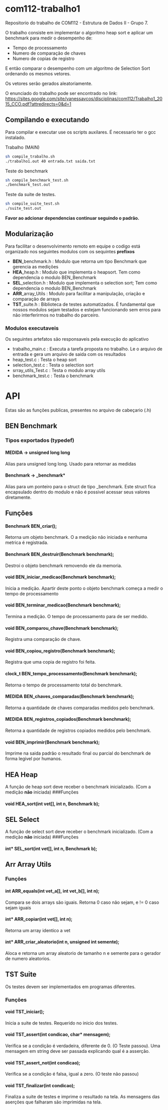# com112-trabalho1
Repositorio do trabalho de COM112 - Estrutura de Dados II - Grupo 7.

O trabalho consiste em implementar o algoritmo heap sort e aplicar um benchmark
para medir o desempenho de:

- Tempo de processamento
- Numero de comparação de chaves
- Numero de copias de registro

E então comparar o desempenho com um algoritmo de Selection Sort ordenando os mesmos 
vetores.

Os vetores serão gerados aleatoriamente.

O enunciado do trabalho pode ser encontrado no link: https://sites.google.com/site/vanessavcos/disciplinas/com112/Trabalho1_2015_CCO.pdf?attredirects=0&d=1


## Compilando e executando
Para compilar e executar use os scripts auxilares. É necessario ter o gcc instalado.

Trabalho (MAIN)
```sh
sh compile_trabalho.sh
./trabalho1.out 40 entrada.txt saida.txt
```


Teste do benchmark
```sh
sh compile_benchmark_test.sh
./benchmark_test.out
```

Teste da suite de testes.
```sh
sh compile_suite_test.sh
./suite_test.out
```

**Favor ao adcionar dependencias continuar seguindo o padrão.**


## Modularização

Para facilitar o desenvolvimento remoto em equipe o codigo está organizado nos 
seguintes modulos com os sequintes **prefixos**

- **BEN**_benchmark.h : Modulo que retorna um tipo Benchmark que gerencia as medições
- **HEA**_heap.h : Modulo que implementa o heapsort. Tem como dependencia o modulo BEN_Benchmark
- **SEL**_selection.h : Modulo que implementa o selection sort; Tem como dependencia o modulo BEN_Benchmark
- **ARR**_array_Utils : Modulo para facilitar a manipulação, criação e comparação de arrays 
- **TST**_suite.h : Biblioteca de testes automatizados. É fundamental que nossos 
modulos sejam testados e estejam funcionando sem erros para não interferirmos no 
trabalho do parceiro.

### Modulos executaveis

Os seguintes artefatos são responsaveis pela execução do aplicativo
- trabalho_main.c : Executa a tarefa proposta no trabalho. Le o arquivo de entrada 
e gera um arquivo de saida com os resultados
- heap_test.c : Testa o heap sort
- selection_test.c : Testa o selection sort
- srray_utils_Test.c : Testa o modulo array utils
- benchmark_test.c : Testa o benchmark

# API

Estas são as funções publicas, presentes no arquivo de cabeçario (.h)

## BEN Benchmark

### Tipos exportados (typedef)

#### MEDIDA -> unsigned long long
Alias para unsigned long long. Usado para retornar as medidas

#### Benchmark -> _benchmark*
Alias para um ponteiro para o struct de tipo _benchmark. Este struct fica encapsulado 
dentro do modulo e não é possivel acessar seus valores diretamente.

## Funções



#### Benchmark BEN_criar();
Retorna um objeto benchmark. O a medição não iniciada e nenhuma metrica 
é registrada.

#### Benchmark BEN_destruir(Benchmark benchmark);
Destroi o objeto benchmark removendo ele da memoria.

#### void BEN_iniciar_medicao(Benchmark benchmark);
Inicia a medição. Apartir deste ponto o objeto benchmark começa a medir o tempo 
de processamento

#### void BEN_terminar_medicao(Benchmark benchmark);
Termina a medição. O tempo de processamento para de ser medido.

#### void BEN_comparou_chave(Benchmark benchmark);
Registra uma comparação de chave.

#### void BEN_copiou_registro(Benchmark benchmark);
Registra que uma copia de registro foi feita.

#### clock_t BEN_tempo_processamento(Benchmark benchmark);
Retorna o tempo de processamento total do benchmark.

#### MEDIDA BEN_chaves_comparadas(Benchmark benchmark);
Retorna a quantidade de chaves comparadas medidos pelo benchmark.

#### MEDIDA BEN_registros_copiados(Benchmark benchmark);
Retorna a quantidade de registros copiados medidos pelo benchmark.

#### void BEN_imprimir(Benchmark benchmark);
Imprime na saida padrão o resultado final ou parcial do benchmark de forma legivel 
por humanos.


## HEA Heap
A função de heap sort deve receber o benchmark inicializado. (Com a medição **não** iniciada)
###Funções
#### void HEA_sort(int vet[], int n, Benchmark b);


## SEL Select
A função de select sort deve receber o benchmark inicializado. (Com a medição **não** iniciada)
###Funções
#### int* SEL_sort(int vet[], int n, Benchmark b);

## Arr Array Utils
### Funções
#### int ARR_equals(int vet_a[], int vet_b[], int n);
Compara se dois arrays são iguais. Retorna 0 caso não sejam, e != 0 caso sejam iguais

#### int* ARR_copiar(int vet[], int n);
Retorna um array identico a vet

#### int* ARR_criar_aleatorio(int n, unsigned int semente);
Aloca e retorna um array aleatorio de tamanho n e semente para o gerador de numero aleatorios.


## TST Suite
Os testes devem ser implementados em programas diferentes.

### Funções
#### void TST_iniciar();
Inicia a suite de testes. Requerido no inicio dos testes.

#### void TST_assert(int condicao, char* mensagem);
Verifica se a condição é verdadeira, diferente de 0. (O Teste passou). Uma 
mensagem em string deve ser passada explicando qual é a asserção.

#### void TST_assert_not(int condicao);
Verifica se a condição é falsa, igual a zero. (O teste não passou)

#### void TST_finalizar(int condicao);
Finaliza a suite de testes e imprime o resultado na tela. As mensagens das 
aserções que falharam são imprimidas na tela.





 





